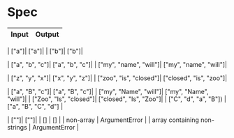 # Spec

| Input | Output |
| --- | --- |

| ["a"]| ["a"]|
| ["b"]| ["b"]|

| ["a", "b", "c"]| ["a", "b", "c"]|
| ["my", "name", "will"]| ["my", "name", "will"]|

| ["z", "y", "x"]| ["x", "y", "z"]|
| ["zoo", "is", "closed"]| ["closed", "is", "zoo"]|

| ["a", "B", "c"]| ["a", "B", "c"]|
| ["my", "Name", "will"]| ["my", "Name", "will"]|
| ["Zoo", "Is", "closed"]| ["closed", "Is", "Zoo"]|
| ["C", "d", "a", "B"]) | ["a", "B", "C", "d"] |



| [""]| [""]|
| [] | [] |
| non-array | ArgumentError |
| array containing non-strings | ArgumentError |

